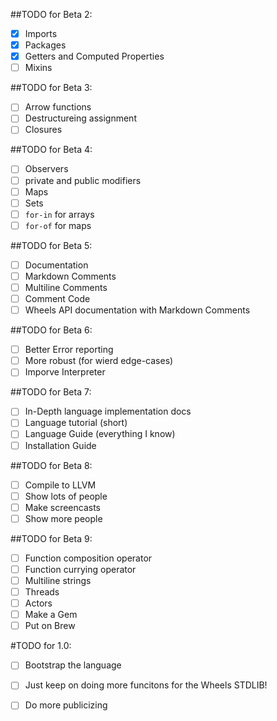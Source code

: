 ##TODO for Beta 2:
 - [X]  Imports
 - [X]  Packages
 - [X]  Getters and Computed Properties
 - [ ]  Mixins

##TODO for Beta 3:
 - [ ]  Arrow functions
 - [ ]  Destructureing assignment
 - [ ]  Closures

##TODO for Beta 4:
 - [ ]  Observers
 - [ ]  private and public modifiers
 - [ ]  Maps
 - [ ]  Sets
 - [ ]  `for-in` for arrays
 - [ ]  `for-of` for maps

##TODO for Beta 5:
 - [ ]  Documentation
 - [ ]  Markdown Comments
 - [ ]  Multiline Comments
 - [ ]  Comment Code
 - [ ]  Wheels API documentation with Markdown Comments

##TODO for Beta 6:
 - [ ]  Better Error reporting
 - [ ]  More robust (for wierd edge-cases)
 - [ ]  Imporve Interpreter

##TODO for Beta 7:
 - [ ]  In-Depth language implementation docs
 - [ ]  Language tutorial (short)
 - [ ]  Language Guide (everything I know)
 - [ ]  Installation Guide

##TODO for Beta 8:
 - [ ]  Compile to LLVM
 - [ ]  Show lots of people
 - [ ]  Make screencasts
 - [ ]  Show more people

##TODO for Beta 9:
 - [ ]  Function composition operator
 - [ ]  Function currying operator
 - [ ]  Multiline strings
 - [ ]  Threads
 - [ ]  Actors
 - [ ]  Make a Gem
 - [ ]  Put on Brew

#TODO for 1.0:
 - [ ]  Bootstrap the language
 - [ ]  Just keep on doing more funcitons for the Wheels STDLIB!
 - [ ]  Do more publicizing

